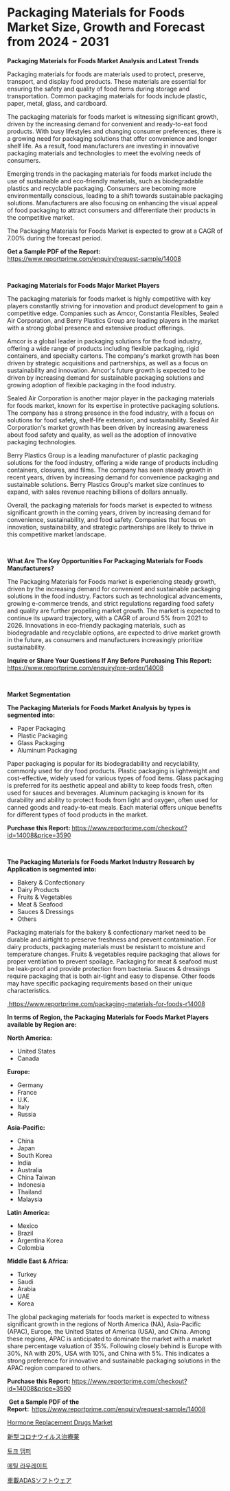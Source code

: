 <p><h1>Packaging Materials for Foods Market Size, Growth and Forecast from 2024 - 2031</h1></p><p><strong>Packaging Materials for Foods Market Analysis and Latest Trends</strong></p>
<p><p>Packaging materials for foods are materials used to protect, preserve, transport, and display food products. These materials are essential for ensuring the safety and quality of food items during storage and transportation. Common packaging materials for foods include plastic, paper, metal, glass, and cardboard.</p><p>The packaging materials for foods market is witnessing significant growth, driven by the increasing demand for convenient and ready-to-eat food products. With busy lifestyles and changing consumer preferences, there is a growing need for packaging solutions that offer convenience and longer shelf life. As a result, food manufacturers are investing in innovative packaging materials and technologies to meet the evolving needs of consumers.</p><p>Emerging trends in the packaging materials for foods market include the use of sustainable and eco-friendly materials, such as biodegradable plastics and recyclable packaging. Consumers are becoming more environmentally conscious, leading to a shift towards sustainable packaging solutions. Manufacturers are also focusing on enhancing the visual appeal of food packaging to attract consumers and differentiate their products in the competitive market.</p><p>The Packaging Materials for Foods Market is expected to grow at a CAGR of 7.00% during the forecast period.</p></p>
<p><strong>Get a Sample PDF of the Report:&nbsp;</strong> <a href="https://www.reportprime.com/enquiry/request-sample/14008">https://www.reportprime.com/enquiry/request-sample/14008</a></p>
<p>&nbsp;</p>
<p><strong>Packaging Materials for Foods Major Market Players</strong></p>
<p><p>The packaging materials for foods market is highly competitive with key players constantly striving for innovation and product development to gain a competitive edge. Companies such as Amcor, Constantia Flexibles, Sealed Air Corporation, and Berry Plastics Group are leading players in the market with a strong global presence and extensive product offerings.</p><p>Amcor is a global leader in packaging solutions for the food industry, offering a wide range of products including flexible packaging, rigid containers, and specialty cartons. The company's market growth has been driven by strategic acquisitions and partnerships, as well as a focus on sustainability and innovation. Amcor's future growth is expected to be driven by increasing demand for sustainable packaging solutions and growing adoption of flexible packaging in the food industry.</p><p>Sealed Air Corporation is another major player in the packaging materials for foods market, known for its expertise in protective packaging solutions. The company has a strong presence in the food industry, with a focus on solutions for food safety, shelf-life extension, and sustainability. Sealed Air Corporation's market growth has been driven by increasing awareness about food safety and quality, as well as the adoption of innovative packaging technologies.</p><p>Berry Plastics Group is a leading manufacturer of plastic packaging solutions for the food industry, offering a wide range of products including containers, closures, and films. The company has seen steady growth in recent years, driven by increasing demand for convenience packaging and sustainable solutions. Berry Plastics Group's market size continues to expand, with sales revenue reaching billions of dollars annually.</p><p>Overall, the packaging materials for foods market is expected to witness significant growth in the coming years, driven by increasing demand for convenience, sustainability, and food safety. Companies that focus on innovation, sustainability, and strategic partnerships are likely to thrive in this competitive market landscape.</p></p>
<p>&nbsp;</p>
<p><strong>What Are The Key Opportunities For Packaging Materials for Foods Manufacturers?</strong></p>
<p><p>The Packaging Materials for Foods market is experiencing steady growth, driven by the increasing demand for convenient and sustainable packaging solutions in the food industry. Factors such as technological advancements, growing e-commerce trends, and strict regulations regarding food safety and quality are further propelling market growth. The market is expected to continue its upward trajectory, with a CAGR of around 5% from 2021 to 2026. Innovations in eco-friendly packaging materials, such as biodegradable and recyclable options, are expected to drive market growth in the future, as consumers and manufacturers increasingly prioritize sustainability.</p></p>
<p><strong>Inquire or Share Your Questions If Any Before Purchasing This Report:</strong> <a href="https://www.reportprime.com/enquiry/pre-order/14008">https://www.reportprime.com/enquiry/pre-order/14008</a></p>
<p>&nbsp;</p>
<p><strong>Market Segmentation</strong></p>
<p><strong>The Packaging Materials for Foods Market Analysis by types is segmented into:</strong></p>
<p><ul><li>Paper Packaging</li><li>Plastic Packaging</li><li>Glass Packaging</li><li>Aluminum Packaging</li></ul></p>
<p><p>Paper packaging is popular for its biodegradability and recyclability, commonly used for dry food products. Plastic packaging is lightweight and cost-effective, widely used for various types of food items. Glass packaging is preferred for its aesthetic appeal and ability to keep foods fresh, often used for sauces and beverages. Aluminum packaging is known for its durability and ability to protect foods from light and oxygen, often used for canned goods and ready-to-eat meals. Each material offers unique benefits for different types of food products in the market.</p></p>
<p><strong>Purchase this Report:&nbsp;</strong><a href="https://www.reportprime.com/checkout?id=14008&price=3590">https://www.reportprime.com/checkout?id=14008&price=3590</a></p>
<p>&nbsp;</p>
<p><strong>The Packaging Materials for Foods Market Industry Research by Application is segmented into:</strong></p>
<p><ul><li>Bakery & Confectionary</li><li>Dairy Products</li><li>Fruits & Vegetables</li><li>Meat & Seafood</li><li>Sauces & Dressings</li><li>Others</li></ul></p>
<p><p>Packaging materials for the bakery & confectionary market need to be durable and airtight to preserve freshness and prevent contamination. For dairy products, packaging materials must be resistant to moisture and temperature changes. Fruits & vegetables require packaging that allows for proper ventilation to prevent spoilage. Packaging for meat & seafood must be leak-proof and provide protection from bacteria. Sauces & dressings require packaging that is both air-tight and easy to dispense. Other foods may have specific packaging requirements based on their unique characteristics.</p></p>
<p><a href="https://www.reportprime.com/packaging-materials-for-foods-r14008">&nbsp;https://www.reportprime.com/packaging-materials-for-foods-r14008</a></p>
<p><strong>In terms of Region, the Packaging Materials for Foods Market Players available by Region are:</strong></p>
<p>
    <p> <strong> North America: </strong>
        <ul>
            <li>United States</li>
            <li>Canada</li>
        </ul>
        </p> 
    <p> <strong> Europe: </strong>
        <ul>
            <li>Germany</li>
            <li>France</li>
            <li>U.K.</li>
            <li>Italy</li>
            <li>Russia</li>
        </ul>
        </p> 
    <p> <strong> Asia-Pacific: </strong>
        <ul>
            <li>China</li>
            <li>Japan</li>
            <li>South Korea</li>
            <li>India</li>
            <li>Australia</li>
            <li>China Taiwan</li>
            <li>Indonesia</li>
            <li>Thailand</li>
            <li>Malaysia</li>
        </ul>
        </p> 
    <p> <strong> Latin America: </strong>
        <ul>
            <li>Mexico</li>
            <li>Brazil</li>
            <li>Argentina Korea</li>
            <li>Colombia</li>
        </ul>
        </p> 
    <p> <strong> Middle East & Africa: </strong>
        <ul>
            <li>Turkey</li>
            <li>Saudi</li>
            <li>Arabia</li>
            <li>UAE</li>
            <li>Korea</li>
        </ul>
    </p>
    </p>
<p><p>The global packaging materials for foods market is expected to witness significant growth in the regions of North America (NA), Asia-Pacific (APAC), Europe, the United States of America (USA), and China. Among these regions, APAC is anticipated to dominate the market with a market share percentage valuation of 35%. Following closely behind is Europe with 30%, NA with 20%, USA with 10%, and China with 5%. This indicates a strong preference for innovative and sustainable packaging solutions in the APAC region compared to others.</p></p>
<p><strong>Purchase this Report: </strong><a href="https://www.reportprime.com/checkout?id=14008&price=3590">https://www.reportprime.com/checkout?id=14008&price=3590</a></p>
<p>&nbsp;<strong>Get a Sample PDF of the Report:&nbsp;&nbsp;</strong><a href="https://www.reportprime.com/enquiry/request-sample/14008">https://www.reportprime.com/enquiry/request-sample/14008</a></p>
<p><strong></strong></p>
<p><p><a href="https://github.com/peachesmcdowel1/Market-Research-Report-List-2/blob/main/hormone-replacement-drugs-market.md">Hormone Replacement Drugs Market</a></p><p><a href="https://github.com/WhitneyMurphy1982/Market-Research-Report-List-1/blob/main/158632780682.md">新型コロナウイルス治療薬</a></p><p><a href="https://github.com/KoleLedner/Market-Research-Report-List-1/blob/main/269450175103.md">토크 댐퍼</a></p><p><a href="https://github.com/garnett961902/Market-Research-Report-List-1/blob/main/725530575102.md">메틸 라우레이트</a></p><p><a href="https://github.com/TatumKoelpin2017/Market-Research-Report-List-1/blob/main/468750680681.md">車載ADASソフトウェア</a></p></p>